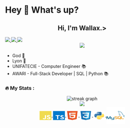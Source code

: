 <h1 align="left">Hey 👋 What's up?</h1>

<h2 align="center">Hi, I'm Wallax.></h2>

<div>
  <a href="https://x.com/black14691" target="_blank">
  <img src="https://img.shields.io/static/v1?message=Twitter&logo=twitter&label=&color=1DA1F2&logoColor=white&labelColor=&style=for-the-badge"
  target="_blank">

  <a href="https://www.instagram.com/wallaxsf?igsh=ZzFwOWJsZjlhd2oz" target="_blank">
  <img src="https://img.shields.io/badge/-Instagram-%23E4405F?style=for-the-badge&logo=instagram&logoColor=white" target="_blank">
  </a>

  <a href="https://www.linkedin.com/in/wallax-figueiredo-41116b285/" target="_blank">
  <img src="https://img.shields.io/badge/-LinkedIn-%230077B5?style=for-the-badge&logo=linkedin&logoColor=white" target="_blank">
  </a> 
 </div>

<div align="center">
  <img src="https://visitor-badge.laobi.icu/badge?page_id=maurodesouza.maurodesouza&"  />
</div>
 
- God 🙏
- Lyon 🦁
- UNIFATECIE - Computer Engineer 📚  
- AWARI - Full-Stack Developer | SQL | Python 📚

<h3 align="left">🔥   My Stats :</h3>

<div align="center">
  <img src="https://streak-stats.demolab.com?user=WallCod&locale=en&mode=daily&theme=dark&hide_border=false&border_radius=5&order=3" height="220" alt="streak graph"  />
</div>



<div align="center">

  <a href="https://github.com/WallCod">

  <img height="180em" src="https://github-readme-stats.vercel.app/api/top-langs/?username=WallCod&layout=compact&langs_count=7&theme=tokyonight"/>
  <br/>

  <img align="center" alt="JS" height="30" width="40" src="https://raw.githubusercontent.com/devicons/devicon/master/icons/javascript/javascript-plain.svg">

  <img align="center" alt="TS" height="30" width="40" src="https://raw.githubusercontent.com/devicons/devicon/master/icons/typescript/typescript-plain.svg">

  <img align="center" alt="HTML" height="30" width="40" src="https://raw.githubusercontent.com/devicons/devicon/master/icons/html5/html5-original.svg">

  <img align="center" alt="CSS" height="30" width="40" src="https://raw.githubusercontent.com/devicons/devicon/master/icons/css3/css3-original.svg">

  <img align="center" alt="Python" height="30" width="40" src="https://raw.githubusercontent.com/devicons/devicon/master/icons/python/python-original.svg">

  <img align="center" alt="MYSQL" height="55" width="60" src="https://github.com/devicons/devicon/blob/master/icons/mysql/mysql-original-wordmark.svg">

</div>


